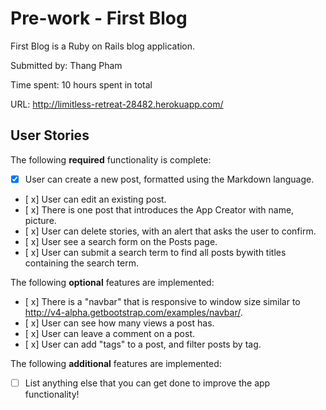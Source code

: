 # Pre-work - First Blog


First Blog is a Ruby on Rails blog application.

Submitted by: Thang Pham

Time spent: 10 hours spent in total

URL: http://limitless-retreat-28482.herokuapp.com/

## User Stories

The following **required** functionality is complete:


* [x] User can create a new post, formatted using the Markdown language.
* [ x] User can edit an existing post.
* [ x] There is one post that introduces the App Creator with name, picture.
* [ x] User can delete stories, with an alert that asks the user to confirm.
* [ x] User see a search form on the Posts page.
* [ x] User can submit a search term to find all posts bywith titles containing the search term.

The following **optional** features are implemented:
* [ x] There is a "navbar" that is responsive to window size similar to http://v4-alpha.getbootstrap.com/examples/navbar/. 
* [ x] User can see how many views a post has. 
* [ x] User can leave a comment on a post.
* [ x] User can add "tags" to a post, and filter posts by tag. 



The following **additional** features are implemented:

- [ ] List anything else that you can get done to improve the app functionality!

